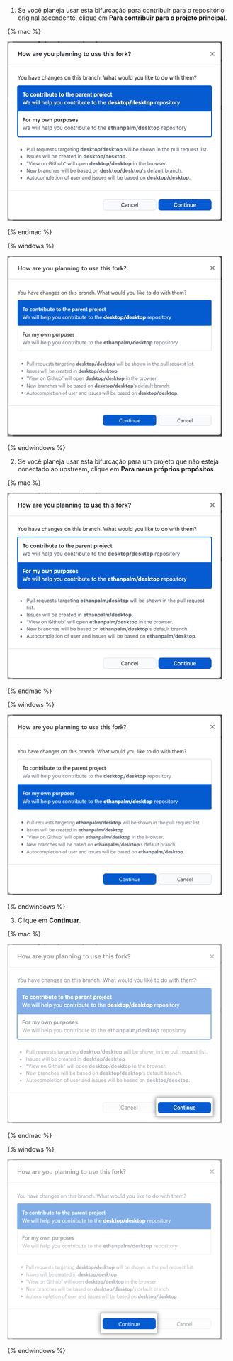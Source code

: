 1. Se você planeja usar esta bifurcação para contribuir para o repositório original ascendente, clique em **Para contribuir para o projeto principal**.

  {% mac %}

  ![Contribuir com a opção do menu do projeto principal](/assets/images/help/desktop/mac-fork-options-prompt.png)

  {% endmac %}

  {% windows %}

  ![Contribuir com a opção do menu do projeto principal](/assets/images/help/desktop/windows-fork-options-prompt.png)

  {% endwindows %}

2. Se você planeja usar esta bifurcação para um projeto que não esteja conectado ao upstream, clique em **Para meus próprios propósitos**.

  {% mac %}

  ![Contribuir com uma opção independente de menu de projeto](/assets/images/help/desktop/mac-fork-own-purposes.png)

  {% endmac %}

  {% windows %}

  ![Contribuir com uma opção independente de menu de projeto](/assets/images/help/desktop/windows-fork-own-purposes.png)

  {% endwindows %}

3. Clique em **Continuar**.

  {% mac %}

  ![O botão continuar](/assets/images/help/desktop/mac-forking-continue.png)

  {% endmac %}

  {% windows %}

  ![O botão continuar](/assets/images/help/desktop/windows-forking-continue.png)

  {% endwindows %}
  
